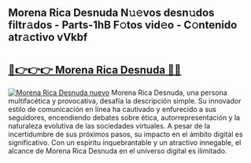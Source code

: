## Morena Rica Desnuda N𝚞𝚎vos desn𝚞dos filtr𝚊dos - Parts-1hB F𝚘tos vid𝚎o - C𝚘ntenido atr𝚊ctivo vVkbf

# <h2><a href="http://mb4tpu.tromn.icu/?c=Morena+Rica+Desnuda">🔗👉👉👉 Morena Rica Desnuda 🔗🔗</a></h2>

[![Morena Rica Desnuda nuevo](https://i.imgur.com/pEAQMta.gif)](http://mb4tpu.tromn.icu/?c=Morena+Rica+Desnuda)
Morena Rica Desnuda, una persona multifacética y provocativa, desafía la descripción simple. Su innovador estilo de comunicación en línea ha cautivado y enfurecido a sus seguidores, encendiendo debates sobre ética, autorrepresentación y la naturaleza evolutiva de las sociedades virtuales. A pesar de la incertidumbre de sus próximos pasos, su impacto en el ámbito digital es significativo. Con un espíritu inquebrantable y un atractivo innegable, el alcance de Morena Rica Desnuda en el universo digital es ilimitado.
